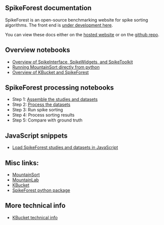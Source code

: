 ## SpikeForest documentation

SpikeForest is an open-source benchmarking website for spike sorting algorithms. The front end is [under development here](https://github.com/elovero/spikeforest).

You can view these docs either on the [hosted website](https://users.flatironinstitute.org/~magland/docs/) or on the [github repo](https://github.com/magland/docs/blob/master/docs/index.md).

## Overview notebooks

* [Overview of SpikeInterface, SpikeWidgets, and SpikeToolkit](https://gist.github.com/magland/e43542fe2dfe856fd04903b9ff1f8e4e)
* [Running MountainSort directly from python](https://gist.github.com/magland/ee686398228a16adf8b95af4edde096b)
* [Overview of KBucket and SpikeForest](https://gist.github.com/magland/318c7bc43df9dd528f667589eaa2482d)

## SpikeForest processing notebooks
* Step 1: [Assemble the studies and datasets](https://gist.github.com/magland/4b97b837c594469e48b405066aa5bca5)
* Step 2: [Process the datasets](https://gist.github.com/magland/31046bb48af538f56a2d391fd8f53bf8)
* Step 3: Run spike sorting
* Step 4: Process sorting results
* Step 5: Compare with ground truth

## JavaScript snippets
* [Load SpikeForest studies and datasets in JavaScript](https://codesandbox.io/s/n04yp318jm)

## Misc links:

* [MountainSort](mountainsort.md)
* [MountainLab](mountainlab.md)
* [KBucket](kbucket.md)
* [SpikeForest python package](https://github.com/magland/spikeforest)

## More technical info

* [KBucket technical info](https://gist.github.com/magland/fb2a879975f6e1d44cc624297c1b6656#file-kbucket_technical_info-ipynb)
